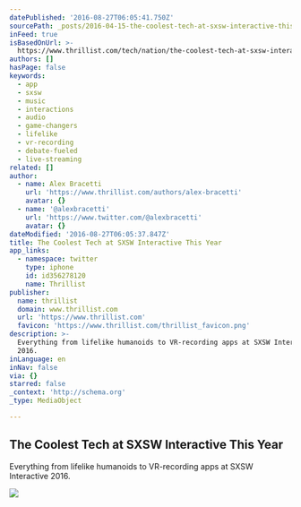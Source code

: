 ```yaml
---
datePublished: '2016-08-27T06:05:41.750Z'
sourcePath: _posts/2016-04-15-the-coolest-tech-at-sxsw-interactive-this-year.md
inFeed: true
isBasedOnUrl: >-
  https://www.thrillist.com/tech/nation/the-coolest-tech-at-sxsw-interactive-2016/tech
authors: []
hasPage: false
keywords:
  - app
  - sxsw
  - music
  - interactions
  - audio
  - game-changers
  - lifelike
  - vr-recording
  - debate-fueled
  - live-streaming
related: []
author:
  - name: Alex Bracetti
    url: 'https://www.thrillist.com/authors/alex-bracetti'
    avatar: {}
  - name: '@alexbracetti'
    url: 'https://www.twitter.com/@alexbracetti'
    avatar: {}
dateModified: '2016-08-27T06:05:37.847Z'
title: The Coolest Tech at SXSW Interactive This Year
app_links:
  - namespace: twitter
    type: iphone
    id: id356278120
    name: Thrillist
publisher:
  name: thrillist
  domain: www.thrillist.com
  url: 'https://www.thrillist.com'
  favicon: 'https://www.thrillist.com/thrillist_favicon.png'
description: >-
  Everything from lifelike humanoids to VR-recording apps at SXSW Interactive
  2016.
inLanguage: en
inNav: false
via: {}
starred: false
_context: 'http://schema.org'
_type: MediaObject

---
```

<article style=""><h1>The Coolest Tech at SXSW Interactive This Year</h1><p>Everything from lifelike humanoids to VR-recording apps at SXSW Interactive 2016.</p><img src="https://s3-us-west-2.amazonaws.com/the-grid-img/p/914b8f2c193ba23977d43dd2927ac45c36498fd3.jpg" /></article>